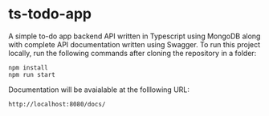 # ts-todo-app
A simple to-do app backend API written in Typescript using MongoDB along with complete API documentation written using Swagger. To run this project locally, run the following commands after cloning the repository in a folder:

```
npm install
npm run start
```

Documentation will be avaialable at the folllowing URL:

```
http://localhost:8080/docs/
```
